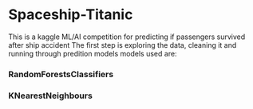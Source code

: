 # Spaceship-Titanic
This is a kaggle ML/AI competition for predicting if passengers survived after ship accident
The first step is exploring the data, cleaning it and running through predition models
models used are:
### RandomForestsClassifiers
### KNearestNeighbours
